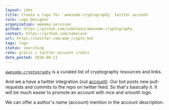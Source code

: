 ```yaml
---
layout: jobs
title: Create a logo for `awesome-cryptography` twitter account
role: Logo Designer
organization: wemake.services
github: https://github.com/sobolevn/awesome-cryptography
contact: https://github.com/sobolevn
url: https://twitter.com/awe_crypto_bot
tags: logo
status: searching
rate: gratis / twitter-account credit
date_posted: 2016-06-11
---
```


[`awesome-cryptography`](https://github.com/sobolevn/awesome-cryptography) is a curated list of cryptography resources and links.

And we a have a twitter integration (out [account](https://twitter.com/awe_crypto_bot)). Our bot posts new pull-requests and commits to the repo on twitter feed. 
So that's basically it. It will be much easier to promote an account with nice and smooth logo.

We can offer a author's name (account) mention in the account description.
